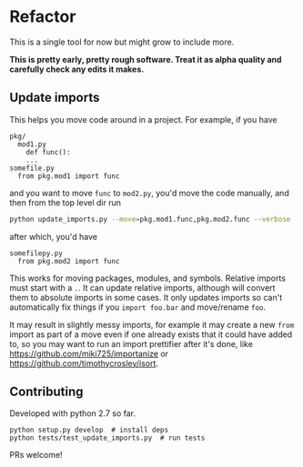 # Refactor

This is a single tool for now but might grow to include more.

**This is pretty early, pretty rough software. Treat it as alpha quality and carefully check any edits it makes.**


## Update imports

This helps you move code around in a project. For example, if you have
```
pkg/
  mod1.py
    def func():
    ...
somefile.py
  from pkg.mod1 import func
```
and you want to move `func` to `mod2.py`, you'd move the code manually, and then from the top level dir run
```sh
python update_imports.py --move=pkg.mod1.func,pkg.mod2.func --verbose
```
after which, you'd have
```
somefilepy.py
  from pkg.mod2 import func
```

This works for moving packages, modules, and symbols. Relative imports must start with a `.`. It can update relative imports, although will convert them to absolute imports in some cases. It only updates imports so can't automatically fix things if you `import foo.bar` and move/rename `foo`.

It may result in slightly messy imports, for example it may create a new `from` import as part of a move even if one already exists that it could have added to, so you may want to run an import prettifier after it's done, like https://github.com/miki725/importanize or https://github.com/timothycrosley/isort.


## Contributing

Developed with python 2.7 so far.

```
python setup.py develop  # install deps
python tests/test_update_imports.py  # run tests
```

PRs welcome!
